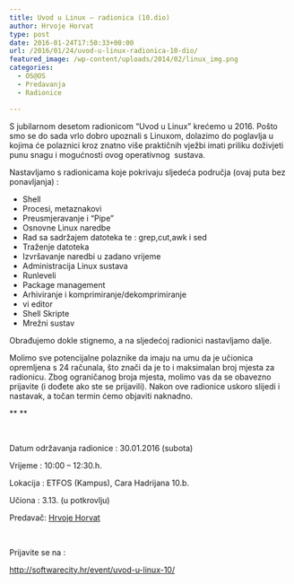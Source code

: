 ```yaml
---
title: Uvod u Linux – radionica (10.dio)
author: Hrvoje Horvat
type: post
date: 2016-01-24T17:50:33+00:00
url: /2016/01/24/uvod-u-linux-radionica-10-dio/
featured_image: /wp-content/uploads/2014/02/linux_img.png
categories:
  - OS@OS
  - Predavanja
  - Radionice

---
```

S jubilarnom desetom radionicom “Uvod u Linux” krećemo u 2016. Pošto smo se do sada vrlo dobro upoznali s Linuxom, dolazimo do poglavlja u kojima će polaznici kroz znatno više praktičnih vježbi imati priliku doživjeti punu snagu i mogućnosti ovog operativnog  sustava.

Nastavljamo s radionicama koje pokrivaju sljedeća područja (ovaj puta bez ponavljanja) :

  * Shell
  * Procesi, metaznakovi
  * Preusmjeravanje i “Pipe”
  * Osnovne Linux naredbe
  * Rad sa sadržajem datoteka te : grep,cut,awk i sed
  * Traženje datoteka
  * Izvršavanje naredbi u zadano vrijeme
  * Administracija Linux sustava
  * Runleveli
  * Package management
  * Arhiviranje i komprimiranje/dekomprimiranje
  * vi editor
  * Shell Skripte
  * Mrežni sustav

Obrađujemo dokle stignemo, a na sljedećoj radionici nastavljamo dalje.

Molimo sve potencijalne polaznike da imaju na umu da je učionica opremljena s 24 računala, što znači da je to i maksimalan broj mjesta za radionicu. Zbog ograničanog broja mjesta, molimo vas da se obavezno prijavite (i dođete ako ste se prijavili). Nakon ove radionice uskoro slijedi i nastavak, a točan termin ćemo objaviti naknadno.

** **

&nbsp;

Datum održavanja radionice : 30.01.2016 (subota)

Vrijeme : 10:00 &#8211; 12:30.h.

Lokacija : ETFOS (Kampus), Cara Hadrijana 10.b.
  
Učiona : 3.13. (u potkrovlju)

Predavač: [Hrvoje Horvat][1]

&nbsp;

Prijavite se na :

<http://softwarecity.hr/event/uvod-u-linux-10/>

 [1]: https://hr.linkedin.com/in/hrvoje-horvat-48477b1